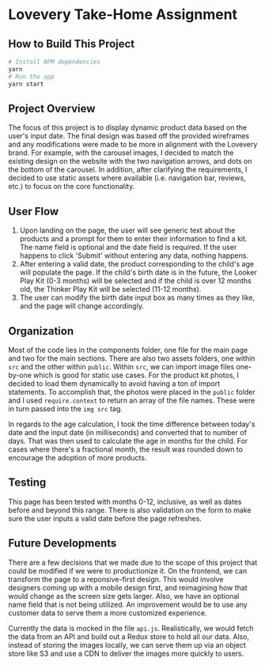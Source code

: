 # Lovevery Take-Home Assignment

## How to Build This Project
```sh
# Install NPM dependencies
yarn
# Run the app
yarn start
```

## Project Overview
The focus of this project is to display dynamic product data based on the user's input date. The final design was based off the provided wireframes and any modifications were made to be more in alignment with the Lovevery brand. For example, with the carousel images, I decided to match the existing design on the website with the two navigation arrows, and dots on the bottom of the carousel. In addition, after clarifying the requirements, I decided to use static assets where available (i.e. navigation bar, reviews, etc.) to focus on the core functionality. 

## User Flow
1. Upon landing on the page, the user will see generic text about the products and a prompt for them to enter their information to find a kit. The name field is optional and the date field is required. If the user happens to click 'Submit' without entering any data, nothing happens.
2. After entering a valid date, the product corresponding to the child's age will populate the page. If the child's birth date is in the future, the Looker Play Kit (0-3 months) will be selected and if the child is over 12 months old, the Thinker Play Kit will be selected (11-12 months).
3. The user can modify the birth date input box as many times as they like, and the page will change accordingly.

## Organization
Most of the code lies in the components folder, one file for the main page and two for the main sections. There are also two assets folders, one within `src` and the other within `public`. Within `src`, we can import image files one-by-one which is good for static use cases. For the product kit photos, I decided to load them dynamically to avoid having a ton of import statements. To accomplish that, the photos were placed in the `public` folder and I used `require.context` to return an array of the file names. These were in turn passed into the `img src` tag.

In regards to the age calculation, I took the time difference between today's date and the input date (in milliseconds) and converted that to number of days. That was then used to calculate the age in months for the child. For cases where there's a fractional month, the result was rounded down to encourage the adoption of more products.

## Testing
This page has been tested with months 0-12, inclusive, as well as dates before and beyond this range. There is also validation on the form to make sure the user inputs a valid date before the page refreshes. 

## Future Developments
There are a few decisions that we made due to the scope of this project that could be modified if we were to productionize it. On the frontend, we can transform the page to a reponsive-first design. This would involve designers coming up with a mobile design first, and reimagining how that would change as the screen size gets larger. Also, we have an optional name field that is not being utilized. An improvement would be to use any customer data to serve them a more customized experience.

Currently the data is mocked in the file `api.js`. Realistically, we would fetch the data from an API and build out a Redux store to hold all our data. Also, instead of storing the images locally, we can serve them up via an object store like S3 and use a CDN to deliver the images more quickly to users.
